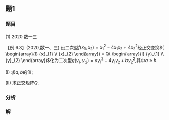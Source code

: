## 题1
### 题目
(1) 2020 数一三 

【例 6.3】(2020,数一、三) 设二次型$f( {{x}_{1},{x}_{2}})  = {x}_{1}^{2} - 4{x}_{1}{x}_{2} + 4{x}_{2}^{2}$经正交变换$( \begin{array}{l} {x}_{1} \\  {x}_{2} \end{array})  = Q( \begin{array}{l} {y}_{1} \\  {y}_{2} \end{array})$化为二次型$g( {{y}_{1},{y}_{2}})  = a{y}_{1}^{2} + 4{y}_{1}{y}_{2} + b{y}_{2}^{2}$,其中$a \geq  b$.

(I) 求$a, b$的值;

(II) 求正交矩阵$Q$. 
### 分析
### 解